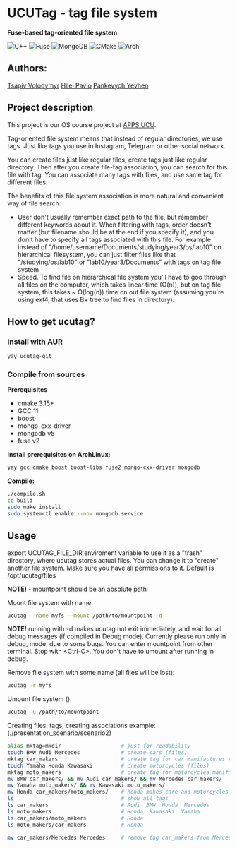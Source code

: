 # UCUTag - tag file system
**Fuse-based tag-oriented file system**

![C++](https://img.shields.io/badge/c++-%2300599C.svg?style=for-the-badge&logo=c%2B%2B&logoColor=white)
![Fuse](https://img.shields.io/badge/Fuse-%2300599C.svg?style=for-the-badge&color=0f4b4f)
![MongoDB](https://img.shields.io/badge/MongoDB-%234ea94b.svg?style=for-the-badge&logo=mongodb&logoColor=white)
![CMake](https://img.shields.io/badge/CMake-%23008FBA.svg?style=for-the-badge&logo=cmake&logoColor=white)
![Arch](https://img.shields.io/badge/Arch%20Linux-1793D1?logo=arch-linux&logoColor=fff&style=for-the-badge)

## Authors:
[Tsapiv Volodymyr](https://github.com/Tsapiv)
[Hilei Pavlo](https://github.com/Pavlik1400)
[Pankevych Yevhen](https://github.com/yewhenp)

## Project description
This project is our OS course project at [APPS UCU](https://apps.ucu.edu.ua/).

Tag-oriented file system means that instead of regular directories, we use tags. Just like tags you use in Instagram, Telegram or other social network.

You can create files just like regular files, create tags just like regular directory. Then after you create file-tag association, you can search for this file with tag. You can associate many tags with files, and use same tag for different files.

The benefits of this file system association is more natural and convenient way of file search: 
- User don't usually remember exact path to the file, but remember different keywords about it. When filtering with tags, order doesn't matter (but filename should be at the end if you specify it), and you don't have to specify all tags associated with this file. For example instead of "/home/username/Documents/studying/year3/os/lab10" on hierarchical filesystem, you can just filter files like that "/studying/os/lab10" or "lab10/year3/Documents" with tags on tag file system
- Speed. To find file on hierarchical file system you'll have to goo through all files on the computer, which takes linear time (O(n)), but on tag file system, this takes ~ O(log(n)) time on out file system (assuming you're using ext4, that uses B+ tree to find files in directory). 

## How to get ucutag?
### Install with [AUR](https://aur.archlinux.org/packages/ucutag/)
```bash
yay ucutag-git
```

### Compile from sources
**Prerequisites**
- cmake 3.15+
- GCC 11
- boost
- mongo-cxx-driver
- mongodb v5
- fuse v2

**Install prerequisites on ArchLinux:**
```bash
yay gcc cmake boost boost-libs fuse2 mongo-cxx-driver mongodb
```

**Compile:**
```bash
./compile.sh
cd build
sudo make install
sudo systemctl enable --now mongodb.service
```
## Usage
export UCUTAG_FILE_DIR enviroment variable to use it as a "trash" directory, where ucutag stores actual files. You can change it to "create" another file system. Make sure you have all permissions to it. Default is /opt/ucutag/files

**NOTE!** - mountpoint should be an absolute path

Mount file system with name:
```bash
ucutag --name myfs --mount /path/to/mountpoint -d 
```

**NOTE!** running with -d makes ucutag not exit immediately, and wait for all debug messages (if compiled in Debug mode). Currently please run only in debug, mode, due to some bugs. You can enter mountpoint from other terminal. Stop with \<Ctrl-C\>. You don't have to umount after running in debug.

Remove file system with some name (all files will be lost):
```bash
ucutag -r myfs
```

Umount file system ():
```bash
ucutag -u /path/to/mountpoint
```

Creating files, tags, creating associations example: (./presentation_scenario/scenario2)
```bash
alias mktag=mkdir                   # just for readability
touch BMW Audi Mercedes             # create cars (files)
mktag car_makers                    # create tag for car manifactures (tag)
touch Yamaha Honda Kawasaki         # create motorcycles (files)
mktag moto_makers                   # create tag for motorcycles manifactures (tag)
mv BMW car_makers/ && mv Audi car_makers/ && mv Mercedes car_makers/    # create association car manifacturer - car_makers
mv Yamaha moto_makers/ && mv Kawasaki moto_makers/
mv Honda car_makers/moto_makers/    # honda makes care and motorcycles
ls                                  # show all tags
ls car_makers                       # Audi  BMW  Honda  Mercedes             
ls moto_makers                      # Honda  Kawasaki  Yamaha
ls car_makers/moto_makers           # Honda
ls moto_makers/car_makers           # Honda

mv car_makers/Mercedes Mercedes     # remove tag car_makers from Mercedes 
```
